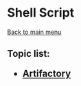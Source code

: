 <H1>Shell Script</h1>

[Back to main menu](../../README.md)

<h2>

Topic list:
* [Artifactory](education/Artifactory.md)

</h2>